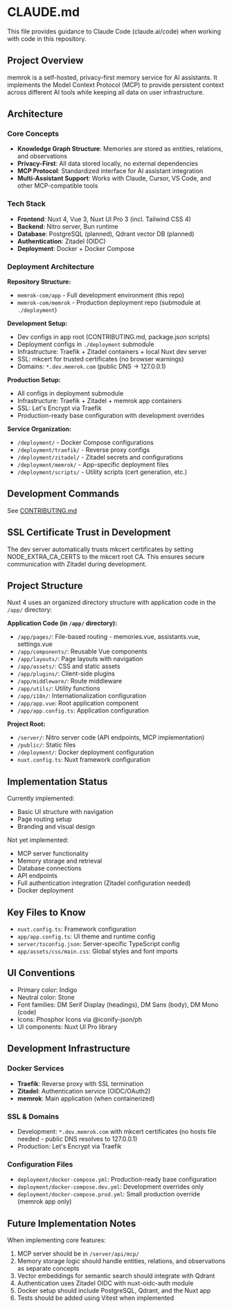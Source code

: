 # CLAUDE.md

This file provides guidance to Claude Code (claude.ai/code) when working with code in this repository.

## Project Overview

memrok is a self-hosted, privacy-first memory service for AI assistants. It implements the Model Context Protocol (MCP) to provide persistent context across different AI tools while keeping all data on user infrastructure.

## Architecture

### Core Concepts
- **Knowledge Graph Structure**: Memories are stored as entities, relations, and observations
- **Privacy-First**: All data stored locally, no external dependencies
- **MCP Protocol**: Standardized interface for AI assistant integration
- **Multi-Assistant Support**: Works with Claude, Cursor, VS Code, and other MCP-compatible tools

### Tech Stack
- **Frontend**: Nuxt 4, Vue 3, Nuxt UI Pro 3 (incl. Tailwind CSS 4)
- **Backend**: Nitro server, Bun runtime
- **Database**: PostgreSQL (planned), Qdrant vector DB (planned)
- **Authentication**: Zitadel (OIDC)
- **Deployment**: Docker + Docker Compose

### Deployment Architecture

**Repository Structure:**
- `memrok-com/app` - Full development environment (this repo)
- `memrok-com/memrok` - Production deployment repo (submodule at `./deployment`)

**Development Setup:**
- Dev configs in app root (CONTRIBUTING.md, package.json scripts)
- Deployment configs in `./deployment` submodule
- Infrastructure: Traefik + Zitadel containers + local Nuxt dev server
- SSL: mkcert for trusted certificates (no browser warnings)
- Domains: `*.dev.memrok.com` (public DNS → 127.0.0.1)

**Production Setup:**
- All configs in deployment submodule
- Infrastructure: Traefik + Zitadel + memrok app containers  
- SSL: Let's Encrypt via Traefik
- Production-ready base configuration with development overrides

**Service Organization:**
- `/deployment/` - Docker Compose configurations
- `/deployment/traefik/` - Reverse proxy configs
- `/deployment/zitadel/` - Zitadel secrets and configurations
- `/deployment/memrok/` - App-specific deployment files
- `/deployment/scripts/` - Utility scripts (cert generation, etc.)

## Development Commands
See [CONTRIBUTING.md](/CONTRIBUTING.md)

## SSL Certificate Trust in Development
The dev server automatically trusts mkcert certificates by setting NODE_EXTRA_CA_CERTS to the mkcert root CA. This ensures secure communication with Zitadel during development.

## Project Structure

Nuxt 4 uses an organized directory structure with application code in the `/app/` directory:

**Application Code (in `/app/` directory):**
- `/app/pages/`: File-based routing - memories.vue, assistants.vue, settings.vue
- `/app/components/`: Reusable Vue components
- `/app/layouts/`: Page layouts with navigation
- `/app/assets/`: CSS and static assets
- `/app/plugins/`: Client-side plugins
- `/app/middleware/`: Route middleware
- `/app/utils/`: Utility functions
- `/app/i18n/`: Internationalization configuration
- `/app/app.vue`: Root application component
- `/app/app.config.ts`: Application configuration

**Project Root:**
- `/server/`: Nitro server code (API endpoints, MCP implementation)
- `/public/`: Static files
- `/deployment/`: Docker deployment configuration
- `nuxt.config.ts`: Nuxt framework configuration

## Implementation Status

Currently implemented:
- Basic UI structure with navigation
- Page routing setup
- Branding and visual design

Not yet implemented:
- MCP server functionality
- Memory storage and retrieval
- Database connections
- API endpoints
- Full authentication integration (Zitadel configuration needed)
- Docker deployment

## Key Files to Know

- `nuxt.config.ts`: Framework configuration
- `app/app.config.ts`: UI theme and runtime config
- `server/tsconfig.json`: Server-specific TypeScript config
- `app/assets/css/main.css`: Global styles and font imports

## UI Conventions

- Primary color: Indigo
- Neutral color: Stone
- Font families: DM Serif Display (headings), DM Sans (body), DM Mono (code)
- Icons: Phosphor Icons via @iconify-json/ph
- UI components: Nuxt UI Pro library

## Development Infrastructure

### Docker Services
- **Traefik**: Reverse proxy with SSL termination
- **Zitadel**: Authentication service (OIDC/OAuth2)
- **memrok**: Main application (when containerized)

### SSL & Domains
- Development: `*.dev.memrok.com` with mkcert certificates (no hosts file needed - public DNS resolves to 127.0.0.1)
- Production: Let's Encrypt via Traefik 

### Configuration Files
- `deployment/docker-compose.yml`: Production-ready base configuration
- `deployment/docker-compose.dev.yml`: Development overrides only
- `deployment/docker-compose.prod.yml`: Small production override (memrok app only)

## Future Implementation Notes

When implementing core features:
1. MCP server should be in `/server/api/mcp/`
2. Memory storage logic should handle entities, relations, and observations as separate concepts
3. Vector embeddings for semantic search should integrate with Qdrant
4. Authentication uses Zitadel OIDC with nuxt-oidc-auth module
5. Docker setup should include PostgreSQL, Qdrant, and the Nuxt app
6. Tests should be added using Vitest when implemented